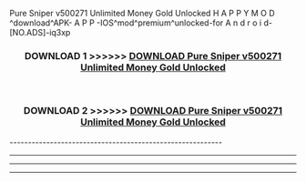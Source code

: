  Pure Sniper v500271 Unlimited Money Gold Unlocked  H A P P Y M O D ^download^APK- A P P -IOS^mod^premium^unlocked-for A n d r o i d-[NO.ADS]-iq3xp



<div align="center">

<h3>DOWNLOAD 1 >>>>>> <a href="https://en-mod.web.app/?en= Pure Sniper v500271 Unlimited Money Gold Unlocked ">DOWNLOAD Pure Sniper v500271 Unlimited Money Gold Unlocked  </a></h3><br>

<h3>DOWNLOAD 2 >>>>>> <a href="https://en-mod.web.app/?en= Pure Sniper v500271 Unlimited Money Gold Unlocked ">DOWNLOAD Pure Sniper v500271 Unlimited Money Gold Unlocked  </a></h3>

</div>
----------------------------------------------------------

----------------------------------------------------------

----------------------------------------------------------

----------------------------------------------------------




